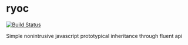 ryoc
====

[![Build Status](https://travis-ci.org/jlarsson/ryoc.svg?branch=master)](https://travis-ci.org/jlarsson/ryoc)

Simple nonintrusive javascript prototypical inheritance through fluent api


